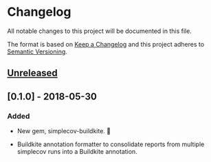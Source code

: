 # Changelog
All notable changes to this project will be documented in this file.

The format is based on [Keep a Changelog](http://keepachangelog.com/en/1.0.0/)
and this project adheres to [Semantic Versioning](http://semver.org/spec/v2.0.0.html).

## [Unreleased]

## [0.1.0] - 2018-05-30
### Added
- New gem, simplecov-buildkite. 🎉
- Buildkite annotation formatter to consolidate reports from multiple simplecov
  runs into a Buildkite annotation.

  [Unreleased]: https://github.com/ticky/simplecov-buildkite/compare/v0.1.0...HEAD
  [v0.1.0]: https://github.com/ticky/simplecov-buildkite/commits/v0.1.0

